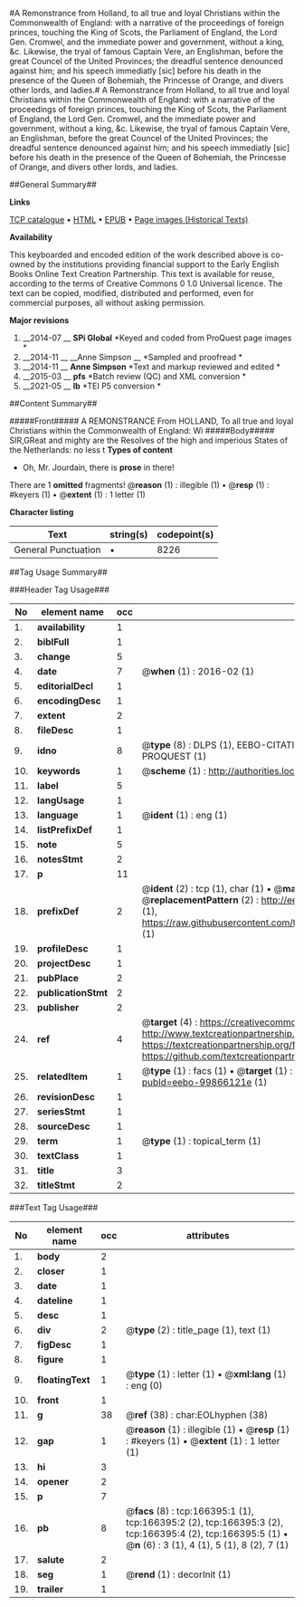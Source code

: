 #A Remonstrance from Holland, to all true and loyal Christians within the Commonwealth of England: with a narrative of the proceedings of foreign princes, touching the King of Scots, the Parliament of England, the Lord Gen. Cromwel, and the immediate power and government, without a king, &c. Likewise, the tryal of famous Captain Vere, an Englishman, before the great Councel of the United Provinces; the dreadful sentence denounced against him; and his speech immediatly [sic] before his death in the presence of the Queen of Bohemiah, the Princesse of Orange, and divers other lords, and ladies.#
A Remonstrance from Holland, to all true and loyal Christians within the Commonwealth of England: with a narrative of the proceedings of foreign princes, touching the King of Scots, the Parliament of England, the Lord Gen. Cromwel, and the immediate power and government, without a king, &c. Likewise, the tryal of famous Captain Vere, an Englishman, before the great Councel of the United Provinces; the dreadful sentence denounced against him; and his speech immediatly [sic] before his death in the presence of the Queen of Bohemiah, the Princesse of Orange, and divers other lords, and ladies.

##General Summary##

**Links**

[TCP catalogue](http://www.ota.ox.ac.uk/tcp/)  • 
[HTML](http://tei.it.ox.ac.uk/tcp/Texts-HTML/free/A92/A92425.html)  • 
[EPUB](http://tei.it.ox.ac.uk/tcp/Texts-EPUB/free/A92/A92425.epub) • 
[Page images (Historical Texts)](https://historicaltexts.jisc.ac.uk/eebo-99866121e)

**Availability**

This keyboarded and encoded edition of the work described above is co-owned by the
    institutions providing financial support to the Early English Books Online Text Creation
    Partnership. This text is available for reuse, according to the terms of  Creative Commons 0 1.0 Universal
    licence. The text can be copied, modified, distributed and performed, even for commercial
    purposes, all without asking permission.

**Major revisions**

1. __2014-07 __ __SPi Global__ *Keyed and coded from ProQuest page images *
1. __2014-11 __ __Anne Simpson __ *Sampled and proofread *
1. __2014-11 __ __Anne Simpson__ *Text and markup reviewed and edited *
1. __2015-03 __ __pfs__ *Batch review (QC) and XML conversion *
1. __2021-05 __ __lb__ *TEI P5 conversion *

##Content Summary##

#####Front#####
A REMONSTRANCE From HOLLAND, To all true and loyal Christians within the Commonwealth of England: Wi
#####Body#####
SIR,GReat and mighty are the Resolves of the high and imperious States of the Netherlands: no less t
**Types of content**

  * Oh, Mr. Jourdain, there is **prose** in there!

There are 1 **omitted** fragments! 
 @__reason__ (1) : illegible (1)  •  @__resp__ (1) : #keyers (1)  •  @__extent__ (1) : 1 letter (1)

**Character listing**


|Text|string(s)|codepoint(s)|
|---|---|---|
|General Punctuation|•|8226|

##Tag Usage Summary##

###Header Tag Usage###

|No|element name|occ|attributes|
|---|---|---|---|
|1.|__availability__|1||
|2.|__biblFull__|1||
|3.|__change__|5||
|4.|__date__|7| @__when__ (1) : 2016-02 (1)|
|5.|__editorialDecl__|1||
|6.|__encodingDesc__|1||
|7.|__extent__|2||
|8.|__fileDesc__|1||
|9.|__idno__|8| @__type__ (8) : DLPS (1), EEBO-CITATION (1), VID (1), EEBO-PROQUEST (1), STC (3), PROQUEST (1)|
|10.|__keywords__|1| @__scheme__ (1) : http://authorities.loc.gov/ (1)|
|11.|__label__|5||
|12.|__langUsage__|1||
|13.|__language__|1| @__ident__ (1) : eng (1)|
|14.|__listPrefixDef__|1||
|15.|__note__|5||
|16.|__notesStmt__|2||
|17.|__p__|11||
|18.|__prefixDef__|2| @__ident__ (2) : tcp (1), char (1)  •  @__matchPattern__ (2) : ([0-9\-]+):([0-9IVX]+) (1), (.+) (1)  •  @__replacementPattern__ (2) : http://eebo.chadwyck.com/downloadtiff?vid=$1&page=$2 (1), https://raw.githubusercontent.com/textcreationpartnership/Texts/master/tcpchars.xml#$1 (1)|
|19.|__profileDesc__|1||
|20.|__projectDesc__|1||
|21.|__pubPlace__|2||
|22.|__publicationStmt__|2||
|23.|__publisher__|2||
|24.|__ref__|4| @__target__ (4) : https://creativecommons.org/publicdomain/zero/1.0/ (1), http://www.textcreationpartnership.org/docs/. (1), https://textcreationpartnership.org/faq/#faq05 (1), https://github.com/textcreationpartnership (1)|
|25.|__relatedItem__|1| @__type__ (1) : facs (1)  •  @__target__ (1) : https://data.historicaltexts.jisc.ac.uk/view?pubId=eebo-99866121e (1)|
|26.|__revisionDesc__|1||
|27.|__seriesStmt__|1||
|28.|__sourceDesc__|1||
|29.|__term__|1| @__type__ (1) : topical_term (1)|
|30.|__textClass__|1||
|31.|__title__|3||
|32.|__titleStmt__|2||


###Text Tag Usage###

|No|element name|occ|attributes|
|---|---|---|---|
|1.|__body__|2||
|2.|__closer__|1||
|3.|__date__|1||
|4.|__dateline__|1||
|5.|__desc__|1||
|6.|__div__|2| @__type__ (2) : title_page (1), text (1)|
|7.|__figDesc__|1||
|8.|__figure__|1||
|9.|__floatingText__|1| @__type__ (1) : letter (1)  •  @__xml:lang__ (1) : eng (0)|
|10.|__front__|1||
|11.|__g__|38| @__ref__ (38) : char:EOLhyphen (38)|
|12.|__gap__|1| @__reason__ (1) : illegible (1)  •  @__resp__ (1) : #keyers (1)  •  @__extent__ (1) : 1 letter (1)|
|13.|__hi__|3||
|14.|__opener__|2||
|15.|__p__|7||
|16.|__pb__|8| @__facs__ (8) : tcp:166395:1 (1), tcp:166395:2 (2), tcp:166395:3 (2), tcp:166395:4 (2), tcp:166395:5 (1)  •  @__n__ (6) : 3 (1), 4 (1), 5 (1), 8 (2), 7 (1)|
|17.|__salute__|2||
|18.|__seg__|1| @__rend__ (1) : decorInit (1)|
|19.|__trailer__|1||

